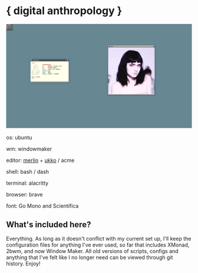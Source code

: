 # { digital anthropology }

![Window Maker](grimes.png "Window Maker")

os: ubuntu

wm: windowmaker

editor: [merlin](https://merlinfo.github.io) + [ukko](https://github.com/merlinfo/ukko) / acme

shell: bash / dash

terminal: alacritty

browser: brave

font: Go Mono and Scientifica

## What's included here?

Everything. As long as it doesn't conflict with my current set up, I'll keep the configuration files for anything I've ever used, so far that includes XMonad, 2bwm, and now Window Maker. All old versions of scripts, configs and anything that I've felt like I no longer need can be viewed through git history. Enjoy!
